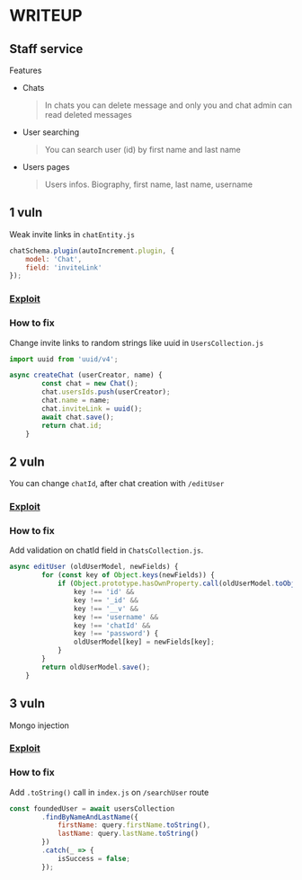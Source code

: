 # WRITEUP

## Staff service 
Features
* Chats
  > In chats you can delete message and only you and chat admin can read deleted messages
* User searching
  > You can search user (id) by first name and last name
* Users pages 
  > Users infos. Biography, first name, last name, username

## 1 vuln
Weak invite links in `chatEntity.js`
```js
chatSchema.plugin(autoIncrement.plugin, {
    model: 'Chat',
    field: 'inviteLink'
});
```
### [Exploit](./weak_invite_links.py)
### How to fix 
Change invite links to random strings like uuid in `UsersCollection.js`
```js
import uuid from 'uuid/v4';

async createChat (userCreator, name) {
        const chat = new Chat();
        chat.usersIds.push(userCreator);
        chat.name = name;
        chat.inviteLink = uuid();
        await chat.save();
        return chat.id;
    }
```


## 2 vuln
You can change `chatId`, after chat creation with `/editUser`
### [Exploit](./chat_admin.py)
### How to fix 

Add validation on chatId field in `ChatsCollection.js`.
```js
async editUser (oldUserModel, newFields) {
        for (const key of Object.keys(newFields)) {
            if (Object.prototype.hasOwnProperty.call(oldUserModel.toObject(), key) &&
                key !== 'id' &&
                key !== '_id' &&
                key !== '__v' &&
                key !== 'username' &&
                key !== 'chatId' &&
                key !== 'password') {
                oldUserModel[key] = newFields[key];
            }
        }
        return oldUserModel.save();
    }
```


## 3 vuln
Mongo injection

### [Exploit](./mongo_injection.py)

### How to fix
Add `.toString()` call in `index.js` on `/searchUser` route
```js
const foundedUser = await usersCollection
        .findByNameAndLastName({
            firstName: query.firstName.toString(),
            lastName: query.lastName.toString()
        })
        .catch(_ => {
            isSuccess = false;
        });
```
